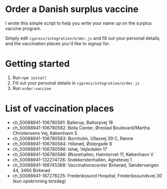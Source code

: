 # Order a Danish surplus vaccine 
I wrote this simple script to help you write your name up on the surplus vaccine program.

Simply edit `cypress/integration/order.js` and fill out your personal details, and the vaccination places you'd like to signup for.

# Getting started
1. Run `npm install`
2. Fill out your personal details in `cypress/integration/order.js`
3. Run `order:vaccine`

# List of vaccination places
- ch_50088941-106780581: Ballerup, Baltorpvej 18
- ch_50088941-106780582: Bella Center, Ørestad Boulevard/Martha Christensens Vej, København S
- ch_50088941-106780583: Bornholm, Ullasvej 39 C, Rønne
- ch_50088941-106780584: Hillerød, Østergade 8
- ch_50088941-106780586: Ishøj, Vejledalen 17
- ch_50088941-106780586: Øksnehallen, Halmtorvet 11, København V
- ch_50088941-132274726: Snekkerstenhallen, Agnetevej 1
- ch_50088941-168745368: Vaccinationscenter Birkerød, Søndervangen 44, 3460 Birkerød
- ch_50088941-187278225: Frederikssund Hospital, Frederikssundsvej 30 (kun opskrivning torsdag)